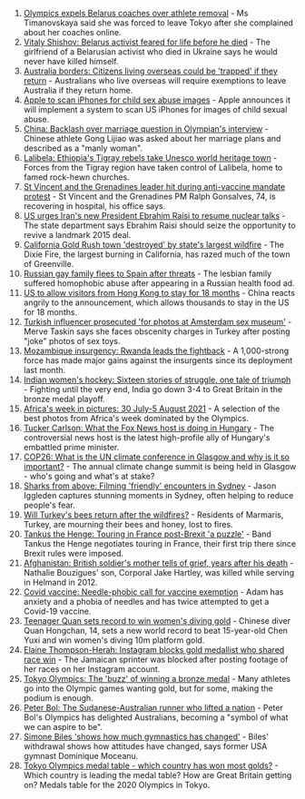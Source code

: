 1. [Olympics expels Belarus coaches over athlete removal](https://www.bbc.co.uk/news/world-europe-58095558) - Ms Timanovskaya said she was forced to leave Tokyo after she complained about her coaches online.
2. [Vitaly Shishov: Belarus activist feared for life before he died](https://www.bbc.co.uk/news/world-europe-58095551) - The girlfriend of a Belarusian activist who died in Ukraine says he would never have killed himself.
3. [Australia borders: Citizens living overseas could be 'trapped' if they return](https://www.bbc.co.uk/news/world-australia-58110308) - Australians who live overseas will require exemptions to leave Australia if they return home.
4. [Apple to scan iPhones for child sex abuse images](https://www.bbc.co.uk/news/technology-58109748) - Apple announces it will implement a system to scan US iPhones for images of child sexual abuse.
5. [China: Backlash over marriage question in Olympian's interview](https://www.bbc.co.uk/news/world-asia-china-58110014) - Chinese athlete Gong Lijiao was asked about her marriage plans and described as a "manly woman".
6. [Lalibela: Ethiopia's Tigray rebels take Unesco world heritage town](https://www.bbc.co.uk/news/world-africa-58101912) - Forces from the Tigray region have taken control of Lalibela, home to famed rock-hewn churches.
7. [St Vincent and the Grenadines leader hit during anti-vaccine mandate protest](https://www.bbc.co.uk/news/world-latin-america-58110684) - St Vincent and the Grenadines PM Ralph Gonsalves, 74, is recovering in hospital, his office says.
8. [US urges Iran's new President Ebrahim Raisi to resume nuclear talks](https://www.bbc.co.uk/news/world-middle-east-58109087) - The state department says Ebrahim Raisi should seize the opportunity to revive a landmark 2015 deal.
9. [California Gold Rush town 'destroyed' by state's largest wildfire](https://www.bbc.co.uk/news/world-us-canada-58106314) - The Dixie Fire, the largest burning in California, has razed much of the town of Greenville.
10. [Russian gay family flees to Spain after threats](https://www.bbc.co.uk/news/world-europe-58103833) - The lesbian family suffered homophobic abuse after appearing in a Russian health food ad.
11. [US to allow visitors from Hong Kong to stay for 18 months](https://www.bbc.co.uk/news/world-us-canada-58105075) - China reacts angrily to the announcement, which allows thousands to stay in the US for 18 months.
12. [Turkish influencer prosecuted 'for photos at Amsterdam sex museum'](https://www.bbc.co.uk/news/world-europe-58102368) - Merve Taskin says she faces obscenity charges in Turkey after posting "joke" photos of sex toys.
13. [Mozambique insurgency: Rwanda leads the fightback](https://www.bbc.co.uk/news/world-africa-58079510) - A 1,000-strong force has made major gains against the insurgents since its deployment last month.
14. [Indian women's hockey: Sixteen stories of struggle, one tale of triumph](https://www.bbc.co.uk/news/world-asia-india-58071416) - Fighting until the very end, India go down 3-4 to Great Britain in the bronze medal playoff.
15. [Africa's week in pictures: 30 July-5 August 2021](https://www.bbc.co.uk/news/world-africa-58073608) - A selection of the best photos from Africa's week dominated by the Olympics.
16. [Tucker Carlson: What the Fox News host is doing in Hungary](https://www.bbc.co.uk/news/world-europe-58104200) - The controversial news host is the latest high-profile ally of Hungary's embattled prime minister.
17. [COP26: What is the UN climate conference in Glasgow and why is it so important?](https://www.bbc.co.uk/news/science-environment-56901261) - The annual climate change summit is being held in Glasgow - who's going and what's at stake?
18. [Sharks from above: Filming 'friendly' encounters in Sydney](https://www.bbc.co.uk/news/world-australia-58009981) - Jason Iggleden captures stunning moments in Sydney, often helping to reduce people's fear.
19. [Will Turkey's bees return after the wildfires?](https://www.bbc.co.uk/news/world-middle-east-58108697) - Residents of Marmaris, Turkey, are mourning their bees and honey, lost to fires.
20. [Tankus the Henge: Touring in France post-Brexit 'a puzzle'](https://www.bbc.co.uk/news/entertainment-arts-58063110) - Band Tankus the Henge negotiates touring in France, their first trip there since Brexit rules were imposed.
21. [Afghanistan: British soldier's mother tells of grief, years after his death](https://www.bbc.co.uk/news/uk-58063109) - Nathalie Bouzigues' son, Corporal Jake Hartley, was killed while serving in Helmand in 2012.
22. [Covid vaccine: Needle-phobic call for vaccine exemption](https://www.bbc.co.uk/news/health-58100674) - Adam has anxiety and a phobia of needles and has twice attempted to get a Covid-19 vaccine.
23. [Teenager Quan sets record to win women's diving gold](https://www.bbc.co.uk/sport/olympics/58097526) - Chinese diver Quan Hongchan, 14, sets a new world record to beat 15-year-old Chen Yuxi and win women's diving 10m platform gold.
24. [Elaine Thompson-Herah: Instagram blocks gold medallist who shared race win](https://www.bbc.co.uk/sport/olympics/58094908) - The Jamaican sprinter was blocked after posting footage of her races on her Instagram account.
25. [Tokyo Olympics: The 'buzz' of winning a bronze medal](https://www.bbc.co.uk/news/newsbeat-58102168) - Many athletes go into the Olympic games wanting gold, but for some, making the podium is enough.
26. [Peter Bol: The Sudanese-Australian runner who lifted a nation](https://www.bbc.co.uk/news/world-australia-58095689) - Peter Bol's Olympics has delighted Australians, becoming a "symbol of what we can aspire to be".
27. [Simone Biles 'shows how much gymnastics has changed'](https://www.bbc.co.uk/news/world-us-canada-58043512) - Biles' withdrawal shows how attitudes have changed, says former USA gymnast Dominique Moceanu.
28. [Tokyo Olympics medal table - which country has won most golds?](https://www.bbc.co.uk/sport/olympics/57836709) - Which country is leading the medal table? How are Great Britain getting on? Medals table for the 2020 Olympics in Tokyo.
